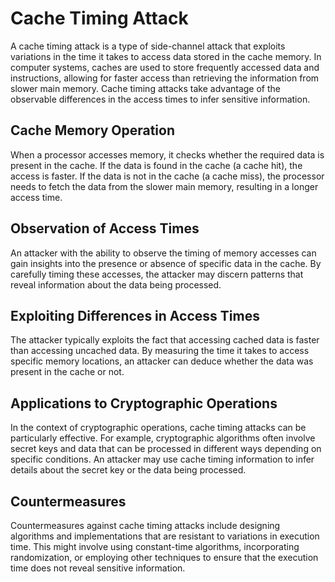 # Cache Timing Attack
A cache timing attack is a type of side-channel attack that exploits variations in the time it takes to access data stored in the cache memory. In computer systems, caches are used to store frequently accessed data and instructions, allowing for faster access than retrieving the information from slower main memory. Cache timing attacks take advantage of the observable differences in the access times to infer sensitive information.


## Cache Memory Operation
When a processor accesses memory, it checks whether the required data is present in the cache. If the data is found in the cache (a cache hit), the access is faster. If the data is not in the cache (a cache miss), the processor needs to fetch the data from the slower main memory, resulting in a longer access time.

## Observation of Access Times
An attacker with the ability to observe the timing of memory accesses can gain insights into the presence or absence of specific data in the cache. By carefully timing these accesses, the attacker may discern patterns that reveal information about the data being processed.

## Exploiting Differences in Access Times
The attacker typically exploits the fact that accessing cached data is faster than accessing uncached data. By measuring the time it takes to access specific memory locations, an attacker can deduce whether the data was present in the cache or not.

## Applications to Cryptographic Operations
In the context of cryptographic operations, cache timing attacks can be particularly effective. For example, cryptographic algorithms often involve secret keys and data that can be processed in different ways depending on specific conditions. An attacker may use cache timing information to infer details about the secret key or the data being processed.

## Countermeasures
Countermeasures against cache timing attacks include designing algorithms and implementations that are resistant to variations in execution time. This might involve using constant-time algorithms, incorporating randomization, or employing other techniques to ensure that the execution time does not reveal sensitive information.
